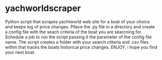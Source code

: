 # yachworldscraper
Python script that scrapes yachtworld web site for a boat of your choice and keeps log of price changes.
Pllace the .py file in a directory and create a config file with the seach criteria of the boat you are searcning for.
Schedule a job to run the script passing it the parameter of the config file name. The script creates a folder with your
search ctiteria and .csv files within that tracks the boats historical price changes.
ENJOY, i hope you find your next boat.
